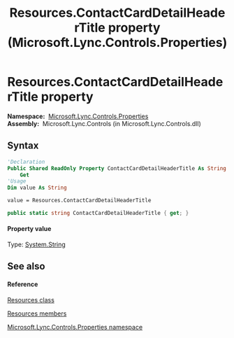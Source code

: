 ﻿---
title: Resources.ContactCardDetailHeaderTitle property  (Microsoft.Lync.Controls.Properties)
TOCTitle: 'ContactCardDetailHeaderTitle property '
ms:assetid: P:Microsoft.Lync.Controls.Properties.Resources.ContactCardDetailHeaderTitle_DI_3_UC_OCS14MrefLyncWPF
ms:mtpsurl: https://msdn.microsoft.com/en-us/library/microsoft.lync.controls.properties.resources.contactcarddetailheadertitle_di_3_uc_ocs14mreflyncwpf(v=office.15)
ms:contentKeyID: 48599581
ms.date: 07/28/2014
mtps_version: v=office.15
f1_keywords:
- Microsoft.Lync.Controls.Properties.Resources.ContactCardDetailHeaderTitle
dev_langs:
- CSharp
- JScript
- VB
- other
---

# Resources.ContactCardDetailHeaderTitle property

**Namespace:**  [Microsoft.Lync.Controls.Properties](microsoft-lync-controls-properties-namespace_1.md)  
**Assembly:**  Microsoft.Lync.Controls (in Microsoft.Lync.Controls.dll)

## Syntax

``` vb
'Declaration
Public Shared ReadOnly Property ContactCardDetailHeaderTitle As String
    Get
'Usage
Dim value As String

value = Resources.ContactCardDetailHeaderTitle
```

``` csharp
public static string ContactCardDetailHeaderTitle { get; }
```

#### Property value

Type: [System.String](http://msdn2.microsoft.com/en-us/library/s1wwdcbf)  

## See also

#### Reference

[Resources class](resources-class-microsoft-lync-controls-properties_1.md)

[Resources members](resources-members-microsoft-lync-controls-properties_1.md)

[Microsoft.Lync.Controls.Properties namespace](microsoft-lync-controls-properties-namespace_1.md)


